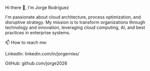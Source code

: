 Hi there 👋, I'm Jorge Rodríguez

I'm passionate about cloud architecture, process optimization, and disruptive strategy. My mission is to transform organizations through technology and innovation, leveraging cloud computing, AI, and best practices in enterprise systems.

📫 How to reach me:

LinkedIn: linkedin.com/in/jorgernies/

GitHub: github.com/jorge2026

